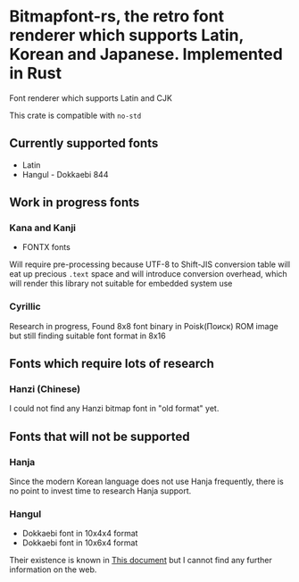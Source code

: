 # Bitmapfont-rs, the retro font renderer which supports Latin, Korean and Japanese. Implemented in Rust

Font renderer which supports Latin and CJK

This crate is compatible with `no-std`

## Currently supported fonts

* Latin
* Hangul - Dokkaebi 844

## Work in progress fonts
### Kana and Kanji

* FONTX fonts

Will require pre-processing because UTF-8 to Shift-JIS conversion table
will eat up precious `.text` space and will introduce conversion overhead,
which will render this library not suitable for embedded system use

### Cyrillic

Research in progress, Found 8x8 font binary in Poisk(Поиск) ROM image
but still finding suitable font format in 8x16

## Fonts which require lots of research

### Hanzi (Chinese)

I could not find any Hanzi bitmap font in "old format" yet.

## Fonts that will not be supported

### Hanja

Since the modern Korean language does not use Hanja frequently, there is
no point to invest time to research Hanja support.

### Hangul

* Dokkaebi font in 10x4x4 format
* Dokkaebi font in 10x6x4 format

Their existence is known in [This document](https://wiki.kldp.org/wiki.php/%C1%B6%C7%D5%B1%DB%B2%C3)
but I cannot find any further information on the web.
